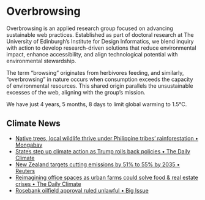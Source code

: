 # Overbrowsing

Overbrowsing is an applied research group focused on advancing sustainable web practices. Established as part of doctoral research at The University of Edinburgh’s Institute for Design Informatics, we blend inquiry with action to develop research-driven solutions that reduce environmental impact, enhance accessibility, and align technological potential with environmental stewardship.

The term “browsing” originates from herbivores feeding, and similarly, “overbrowsing” in nature occurs when consumption exceeds the capacity of environmental resources. This shared origin parallels the unsustainable excesses of the web, aligning with the group’s mission.

<!-- clock-time -->
We have just 4 years, 5 months, 8 days to limit global warming to 1.5°C.
<!-- /clock-time -->

## Climate News
<!-- clock-news -->
- [Native trees, local wildlife thrive under Philippine tribes’ rainforestation • Mongabay](https://news.mongabay.com/short-article/2025/01/native-trees-local-wildlife-thrive-under-philippine-tribes-rainforestation/ )
- [States step up climate action as Trump rolls back policies • The Daily Climate](https://www.dailyclimate.org/states-step-up-climate-action-as-trump-rolls-back-policies-2671041164.html )
- [New Zealand targets cutting emissions by 51% to 55% by 2035 • Reuters](https://www.reuters.com/world/asia-pacific/new-zealand-targets-cutting-emissions-by-51-55-by-2035-2025-01-30/ )
- [Reimagining office spaces as urban farms could solve food & real estate crises • The Daily Climate](https://www.dailyclimate.org/reimagining-office-spaces-as-urban-farms-could-solve-food-and-real-estate-crises-2671039823.html )
- [Rosebank oilfield approval ruled unlawful • Big Issue](https://www.bigissue.com/news/environment/rosebank-oilfield-drilling-legal-challenge-climate/ )
<!-- /clock-news -->
